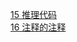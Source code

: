 [15 推理代码](./97ThingsEveryProgrammerShouldKnow/15-CodingWithReason.md)  
[16 注释的注释](./97ThingsEveryProgrammerShouldKnow/16-ACommentOnComments.md)  